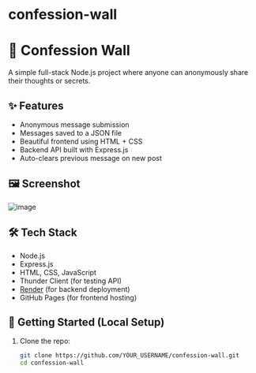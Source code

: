 # confession-wall
# 🧱 Confession Wall

A simple full-stack Node.js project where anyone can anonymously share their thoughts or secrets.

## ✨ Features

- Anonymous message submission
- Messages saved to a JSON file
- Beautiful frontend using HTML + CSS
- Backend API built with Express.js
- Auto-clears previous message on new post

## 🖼️ Screenshot

![image](https://github.com/user-attachments/assets/63f9e107-5094-4d90-9e00-9563b29fbe93)


## 🛠 Tech Stack

- Node.js
- Express.js
- HTML, CSS, JavaScript
- Thunder Client (for testing API)
- [Render](https://render.com) (for backend deployment)
- GitHub Pages (for frontend hosting)

## 🚀 Getting Started (Local Setup)

1. Clone the repo:
   ```bash
   git clone https://github.com/YOUR_USERNAME/confession-wall.git
   cd confession-wall
